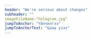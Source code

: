 ```yaml
---
header: "We're serious about changes"
subheader: ""
imageFileName:"hologram.jpg"
jumpToAnchor: "Үйлчилгээ"
jumpToAnchorText: "Цааш үзэх"
---
```

